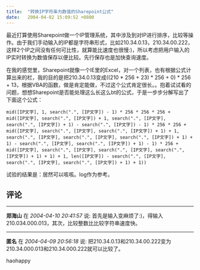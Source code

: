 ```yaml
---
title:  "转换IP字符串为数值的Sharepoint公式"
date:   2004-04-02 15:09:52 +0800
---
```


最近打算使用Sharepoint做一个IP管理系统，其中涉及到对IP进行排序，比较等操作。由于我们手动输入的IP都是字符串形式，比如210.34.0.13，210.34.00.222，这样2个IP之间没有任何可比性，就算能比速度也很慢:)，所以考虑把用户输入的IP实时转换为数值保存以便比较。先行保存也是加快查询速度。  

在我的感觉里，Sharepoint就像一个IE里的Excel，对一个列表，也有根据公式计算出来的栏，我的目的是把210.34.0.13变成((210 * 256 + 23) * 256 + 0) * 256 + 13，根据VBA的函数，做是肯定能做，不过这个公式肯定很长。。抱着试试看的问题，想想Sharepoint是否能处理这么长这么bt的公式，于是一步步分解写出了下面这个公式：  

```vba
mid([IP文字], 1, search(".", [IP文字]) - 1) * 256 * 256 * 256 +   
mid([IP文字], search(".", [IP文字]) + 1, search(".", [IP文字], search(".", [IP文字]) + 1) - search(".", [IP文字]) - 1) * 256 * 256 +  
mid([IP文字], search(".", [IP文字], search(".", [IP文字]) + 1) + 1, search(".", [IP文字], search(".", [IP文字], search(".", [IP文字]) + 1) + 1) - search(".", [IP文字], search(".", [IP文字]) + 1) - 1) * 256 +  
mid([IP文字], search(".", [IP文字], search(".", [IP文字], search(".", [IP文字]) + 1) + 1) + 1, len([IP文字]) - search(".", [IP文字], search(".", [IP文字], search(".", [IP文字]) + 1) + 1))  
```

试验的结果是：居然可以咳咳。log作为参考。  


## 评论

*****
**郑海山** 在 *2004-04-10 20:41:57* 说: 首先是输入变麻烦了:)，得输入210.034.000.013，其次，比较整数比比较字符串速度快。

*****
**匿名** 在 *2004-04-09 20:56:18* 说: 把210.34.0.13和210.34.00.222变为
210.34.000.013和210.34.000.222就可以比较了。

haohappy

